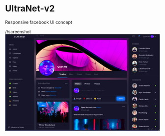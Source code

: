 # UltraNet-v2
Responsive facebook UI concept

//screenshot
![screenshot](https://github.com/lukwiya23/UltraNet-v2/blob/main/screenshot.png)
